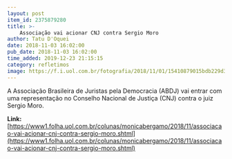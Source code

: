 ```yaml
---
layout: post
item_id: 2375879280
title: >-
    Associação vai acionar CNJ contra Sergio Moro
author: Tatu D'Oquei
date: 2018-11-03 16:02:00
pub_date: 2018-11-03 16:02:00
time_added: 2019-12-23 21:15:15
category: refletimos
image: https://f.i.uol.com.br/fotografia/2018/11/01/15410879015bdb229d3756d_1541087901_3x2_rt.jpg
---
```


A Associação Brasileira de Juristas pela Democracia (ABDJ) vai entrar com uma representação no Conselho Nacional de Justiça (CNJ) contra o juiz Sergio Moro.

**Link:** [https://www1.folha.uol.com.br/colunas/monicabergamo/2018/11/associacao-vai-acionar-cnj-contra-sergio-moro.shtml](https://www1.folha.uol.com.br/colunas/monicabergamo/2018/11/associacao-vai-acionar-cnj-contra-sergio-moro.shtml)

